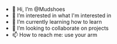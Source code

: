 - 👋 Hi, I’m @Mudshoes
- 👀 I’m interested in what I'm interested in
- 🌱 I’m currently learning how to learn
- 💞️ I’m looking to collaborate on projects
- 📫 How to reach me: use your arm

<!---
Mudshoes/Mudshoes is a ✨ special ✨ repository because its `README.md` (this file) appears on your GitHub profile.
You can click the Preview link to take a look at your changes.
--->
